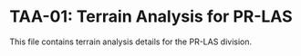 # TAA-01: Terrain Analysis for PR-LAS

This file contains terrain analysis details for the PR-LAS division.
